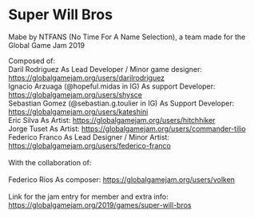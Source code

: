 # Super Will Bros
Mabe by NTFANS (No Time For A Name Selection), a team made for the Global Game Jam 2019

Composed of: <br/>
Daril Rodriguez As Lead Developer / Minor game designer: https://globalgamejam.org/users/darilrodriguez <br/>
Ignacio Arzuaga (@hopeful.midas in IG) As support Developer: https://globalgamejam.org/users/shysce <br/>
Sebastian Gomez (@sebastian.g.toulier in IG) As Support Developer: https://globalgamejam.org/users/kateshini <br/>
Eric Silva As Artist: https://globalgamejam.org/users/hitchhiker <br/>
Jorge Tuset As Artist: https://globalgamejam.org/users/commander-tilio <br/>
Federico Franco As Lead Designer / Minor Artist: https://globalgamejam.org/users/federico-franco <br/>
<br/>
With the collaboration of: <br/>
<br/>
Federico Ríos As composer: https://globalgamejam.org/users/volken <br/>
 <br/>
Link for the jam entry for member and extra info: <br/>
https://globalgamejam.org/2019/games/super-will-bros
